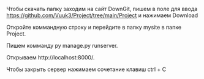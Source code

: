Чтобы скачать папку заходим на сайт DownGit, пишем в поле для ввода https://github.com/Vuuk3/Project/tree/main/Project и нажимаем Download

Откройте коммандную строку и перейдите в папку mysite в папке Project.

Пишем комманду py manage.py runserver.

Открываем http://localhost:8000/.

Чтобы закрыть сервер нажимаем сочетание клавиш ctrl + C
